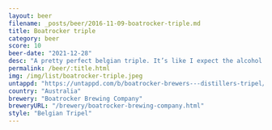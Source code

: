 ```yaml
---
layout: beer
filename: _posts/beer/2016-11-09-boatrocker-triple.md
title: Boatrocker triple
category: beer
score: 10
beer-date: "2021-12-28"
desc: "A pretty perfect belgian triple. It’s like I expect the alcohol to come through but it never does"
permalink: /beer/:title.html
img: /img/list/boatrocker-triple.jpeg
untappd: "https://untappd.com/b/boatrocker-brewers---distillers-tripel/4620833"
country: "Australia"
brewery: "Boatrocker Brewing Company"
breweryURL: "/brewery/boatrocker-brewing-company.html"
style: "Belgian Tripel"
---
```

